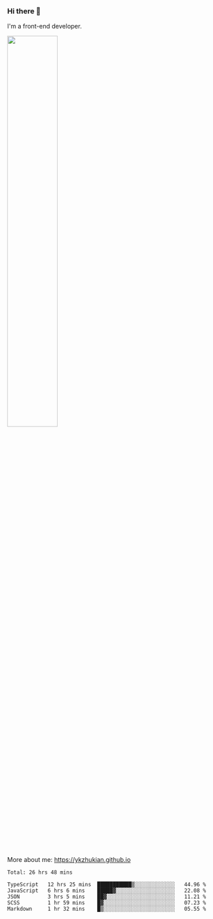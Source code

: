 ### Hi there 👋

I'm a front-end developer.

[<img width="48%" src="https://github-readme-stats.vercel.app/api?username=ykzhukian&show_icons=true&theme=dracula">](https://github.com/anuraghazra/github-readme-stats)

More about me: 
https://ykzhukian.github.io

<!--START_SECTION:waka-->
```text
Total: 26 hrs 48 mins

TypeScript   12 hrs 25 mins  ███████████▒░░░░░░░░░░░░░   44.96 % 
JavaScript   6 hrs 6 mins    █████▓░░░░░░░░░░░░░░░░░░░   22.08 % 
JSON         3 hrs 5 mins    ██▓░░░░░░░░░░░░░░░░░░░░░░   11.21 % 
SCSS         1 hr 59 mins    █▓░░░░░░░░░░░░░░░░░░░░░░░   07.23 % 
Markdown     1 hr 32 mins    █▒░░░░░░░░░░░░░░░░░░░░░░░   05.55 % 
```
<!--END_SECTION:waka-->
